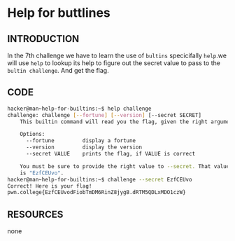 # Help for buttlines 
## INTRODUCTION
In the 7th challenge we have to learn the use of `bultins` specicifally `help`.we will use `help` to lookup its help to figure out the secret value to pass to the `bultin challenge`. And get the flag.
## CODE 
``` BASH
hacker@man~help-for-builtins:~$ help challenge
challenge: challenge [--fortune] [--version] [--secret SECRET]
    This builtin command will read you the flag, given the right arguments!

    Options:
      --fortune         display a fortune
      --version         display the version
      --secret VALUE    prints the flag, if VALUE is correct

    You must be sure to provide the right value to --secret. That value
    is "EzfCEUvo".
hacker@man~help-for-builtins:~$ challenge --secret EzfCEUvo
Correct! Here is your flag!
pwn.college{EzfCEUvodFiobTmDM6RinZ8jygB.dRTM5QDLxMDO1czW}
```
## RESOURCES 
none 
